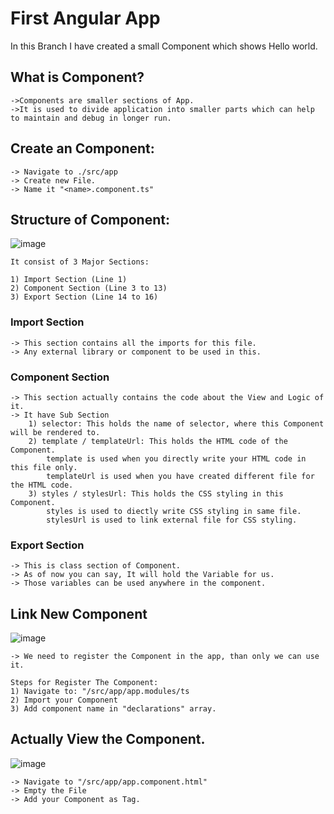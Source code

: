 # First Angular App
In this Branch I have created a small Component which shows Hello world.

## What is Component?
	->Components are smaller sections of App.
	->It is used to divide application into smaller parts which can help to maintain and debug in longer run.

## Create an Component:
	-> Navigate to ./src/app
	-> Create new File. 
	-> Name it "<name>.component.ts"
	
## Structure of Component:

![image](https://user-images.githubusercontent.com/103558635/172300188-be970692-8777-4b12-b679-9c7e5532611b.png)

	It consist of 3 Major Sections:
	
	1) Import Section (Line 1)
	2) Component Section (Line 3 to 13)
	3) Export Section (Line 14 to 16)
	
### Import Section
	-> This section contains all the imports for this file.
	-> Any external library or component to be used in this.

### Component Section
	-> This section actually contains the code about the View and Logic of it.
	-> It have Sub Section
		1) selector: This holds the name of selector, where this Component will be rendered to.
		2) template / templateUrl: This holds the HTML code of the Component.
			template is used when you directly write your HTML code in this file only.
			templateUrl is used when you have created different file for the HTML code.
		3) styles / stylesUrl: This holds the CSS styling in this Component.
			styles is used to diectly write CSS styling in same file.
			stylesUrl is used to link external file for CSS styling.
			
### Export Section
	-> This is class section of Component.
	-> As of now you can say, It will hold the Variable for us.
	-> Those variables can be used anywhere in the component.
	
## Link New Component

![image](https://user-images.githubusercontent.com/103558635/172301329-ff68cdfe-c06a-4dc7-879e-7e5faefd43f9.png)

	-> We need to register the Component in the app, than only we can use it.
		
	Steps for Register The Component:
	1) Navigate to: "/src/app/app.modules/ts
	2) Import your Component
	3) Add component name in "declarations" array.
	
## Actually View the Component.

![image](https://user-images.githubusercontent.com/103558635/172301678-6dabcff6-39bd-485a-b313-e78d5cfe6499.png)

	-> Navigate to "/src/app/app.component.html"
	-> Empty the File
	-> Add your Component as Tag.


